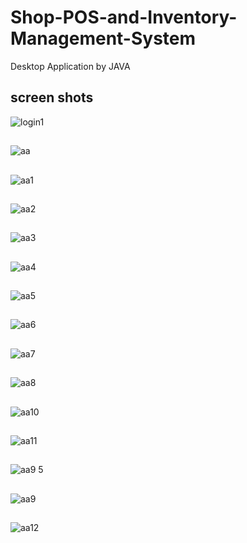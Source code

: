# Shop-POS-and-Inventory-Management-System
Desktop Application by JAVA


## screen shots

![login1](https://github.com/kamruzzaman526/Shop-POS-and-Inventory-Management-System/assets/79442039/a2b093d6-5ed5-46f0-a7b4-fee3dca4033c)

##

![aa](https://github.com/kamruzzaman526/Shop-POS-and-Inventory-Management-System/assets/79442039/be4c13f9-f0dd-49be-8cbe-a32d8f0d6b9b)
##
![aa1](https://github.com/kamruzzaman526/Shop-POS-and-Inventory-Management-System/assets/79442039/21f72037-8aed-4add-9897-e355754f7807)
##
![aa2](https://github.com/kamruzzaman526/Shop-POS-and-Inventory-Management-System/assets/79442039/b0365990-6457-4642-bba3-2d097e314500)
##
![aa3](https://github.com/kamruzzaman526/Shop-POS-and-Inventory-Management-System/assets/79442039/9f7e89f2-7eed-4ddb-8762-586b85a5ef41)
##
![aa4](https://github.com/kamruzzaman526/Shop-POS-and-Inventory-Management-System/assets/79442039/69a0f723-f1e8-434a-88c8-d688b8dd8ac3)
##
![aa5](https://github.com/kamruzzaman526/Shop-POS-and-Inventory-Management-System/assets/79442039/a37b18ff-849e-42f4-bc44-987830e64847)
##
![aa6](https://github.com/kamruzzaman526/Shop-POS-and-Inventory-Management-System/assets/79442039/30b00dd3-269c-49fc-823f-ba8aa65217d0)
##
![aa7](https://github.com/kamruzzaman526/Shop-POS-and-Inventory-Management-System/assets/79442039/edb7cce9-dbd5-420d-87f4-f1ec384a605b)
##
![aa8](https://github.com/kamruzzaman526/Shop-POS-and-Inventory-Management-System/assets/79442039/8ab722b9-a63b-49b4-9681-1ca2557950e8)
##
![aa10](https://github.com/kamruzzaman526/Shop-POS-and-Inventory-Management-System/assets/79442039/62d4e950-de4c-42ce-a808-150ee8bb5004)
##
![aa11](https://github.com/kamruzzaman526/Shop-POS-and-Inventory-Management-System/assets/79442039/f12fb205-3517-49c4-9381-9e76512409fb)
##
![aa9 5](https://github.com/kamruzzaman526/Shop-POS-and-Inventory-Management-System/assets/79442039/f75331cd-c9bd-465b-a7f4-25e8f47706d4)
##
![aa9](https://github.com/kamruzzaman526/Shop-POS-and-Inventory-Management-System/assets/79442039/e670b500-51dd-44aa-b1a9-1b6d2af7d588)

##
![aa12](https://github.com/kamruzzaman526/Shop-POS-and-Inventory-Management-System/assets/79442039/e65da8d1-4beb-4c3e-b0aa-8587f1f2b774)
